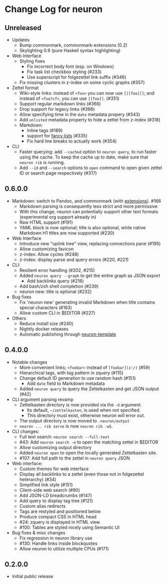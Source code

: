 # Change Log for neuron

## Unreleased

- Updates
  - Bump commonmark, commonmark-extensions (0.2)
  - Skylighting 0.9 (pure Haskell syntax highlighting)
- Web Interface
  - Styling fixes
    - Fix incorrect body font (esp. on Windows)
    - Fix task list checkbox styling (#233)
    - Use superscript for folgezettel link suffix (#346)
  - Fix missing clusters in z-index on some cyclic graphs (#357)
- Zettel format
  - Wiki-style links: instead of `<foo>` you can now use `[[[foo]]]`; and instead of `<foo?cf>`, you can use `[[foo]]`. (#351)
  - Support regular markdown links (#366)
  - Drop support for legacy links (#366)
  - Allow specifying time in the `date` metadata propery (#343)
  - Add `unlisted` metadata property to hide a zettel from z-index (#318)
  - Markdown: 
    - Inline tags (#189)
    - support for [fancy lists](https://github.com/jgm/commonmark-hs/blob/master/commonmark-extensions/test/fancy_lists.md) (#335)
    - Fix hard line breaks to actually work (#354)
- CLI
  - Faster querying: add `--cached` option to `neuron query`, to run faster using the cache. To keep the cache up to date, make sure that `neuron rib` is running.
  - Add `--id` and `--search` options to `open` command to open given zettel ID or search page respectively  (#317)

## 0.6.0.0

- Markdown: switch to Pandoc, and commonmark (with [extensions](https://github.com/jgm/commonmark-hs/tree/master/commonmark-extensions)). #166
  - Markdown parsing is consequently less strict and more permissive
  - With this change, neuron can potentially support other text formats (experimental org support already in)
  - Raw HTML support (#191)
  - YAML block is now optional; title is also optional, while native Markdown H1 titles are now supported (#230)
- Web Interface
  - Introduce new "uplink tree" view, replacing connections pane (#195)
  - Allow customizing favicon
  - z-index: Allow cycles (#248)
  - z-index: display parse and query errors (#220, #221)
- CLI:
  - Resilient error handling (#202, #215)
  - Added `neuron query --graph` to get the entire graph as JSON export
    - Add backlinks query (#216)
  - Add bash/zsh shell completion (#239)
  - neuron new: title is optional (#232)
- Bug fixes
  - Fix 'neuron new' generating invalid Markdown when title contains special characters (#163)
  - Allow custom CLI in $EDITOR (#227)
- Others
  - Reduce install size (#240)
  - Nightly docker releases 
  - Automatic publishing through [neuron-template](https://github.com/srid/neuron-template)

## 0.4.0.0

- Notable changes
  - More convenient links; `<foobar>` instead of `[foobar](z:/)` (#59)
  - Hierarchical tags, with tag pattern in zquery (#115)
  - Change default ID generation to use random hash (#151)
    - Add `date` field to Markdown metadata
  - Added `neuron query` to query the Zettelkasten and get JSON output (#42)
- CLI argument parsing revamp
  - Zettelkasten directory is now provided via the `-d` argument.
    - Its default, `~/zettelkasten`, is used when not specified.
    - This directory must exist, otherwise neuron will error out.
  - The output directory is now moved to `.neuron/output`
  - `neuron ... rib serve` is now `neuron rib -wS`.
- CLI changes:
  - Full text search: `neuron search --full-text`
  - #43: Add `neuron search -e` to open the matching zettel in $EDITOR
  - Allow customizing output directory
  - Added `neuron open` to open the locally generated Zettelkasten site.
  - #107: Add full path to the zettel in `neuron query` JSON
- Web interface:
  - Custom themes for web interface
  - Display all backlinks to a zettel (even those not in folgezettel heterarchy) (#34)
  - Simplified link style (#151)
  - Client-side web search (#90)
  - Add JSON-LD breadcrumbs (#147)
  - Add query to display tag tree (#121)
  - Custom alias redirects
  - Tags are restyled and positioned below
  - Produce compact CSS in HTML head
  - #24: zquery is displayed in HTML view.
  - #100: Tables are styled nicely using Semantic UI
- Bug fixes & misc changes
  - Fix regression in neuron library use
  - #130: Handle links inside blockquotes
  - Allow neuron to utilize multiple CPUs (#171)

## 0.2.0.0

- Initial public release
